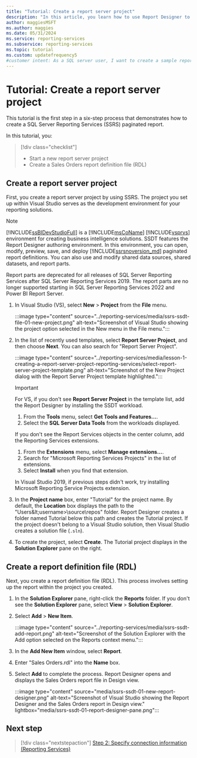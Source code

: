 ```yaml
---
title: "Tutorial: Create a report server project"
description: "In this article, you learn how to use Report Designer to create a report server project and a report definition (.rdl) file."
author: maggiesMSFT
ms.author: maggies
ms.date: 05/31/2024
ms.service: reporting-services
ms.subservice: reporting-services
ms.topic: tutorial
ms.custom: updatefrequency5
#customer intent: As a SQL server user, I want to create a sample report project and report so that I can continue with the other lessons in this tutorial.
---
```


# Tutorial: Create a report server project

This tutorial is the first step in a six-step process that demonstrates how to create a SQL Server Reporting Services (SSRS) paginated report.

In this tutorial, you:

> [!div class="checklist"]
> * Start a new report server project
> * Create a Sales Orders report definition file (RDL)

## Create a report server project

First, you create a report server project by using SSRS. The project you set up within Visual Studio serves as the development environment for your reporting solutions.

 > [!NOTE]
 >[!INCLUDE[ssBIDevStudioFull](../includes/ssbidevstudiofull-md.md)] is a [!INCLUDE[msCoName](../includes/msconame-md.md)] [!INCLUDE[vsprvs](../includes/vsprvs-md.md)] environment for creating business intelligence solutions. SSDT features the Report Designer authoring environment. In this environment, you can open, modify, preview, save, and deploy [!INCLUDE[ssrsnoversion_md](../includes/ssrsnoversion-md.md)] paginated report definitions. You can also use and modify shared data sources, shared datasets, and report parts.
 >
 > Report parts are deprecated for all releases of SQL Server Reporting Services after SQL Server Reporting Services 2019. The report parts are no longer supported starting in SQL Server Reporting Services 2022 and Power BI Report Server.

1. In Visual Studio (VS), select **New** > **Project** from the **File** menu.   

    :::image type="content" source="../reporting-services/media/ssrs-ssdt-file-01-new-project.png" alt-text="Screenshot of Visual Studio showing the project option selected in the New menu in the File menu.":::
  
1. In the list of recently used templates, select **Report Server Project**, and then choose **Next**. You can also search for "Report Server Project".

    :::image type="content" source="../reporting-services/media/lesson-1-creating-a-report-server-project-reporting-services/select-report-server-project-template.png" alt-text="Screenshot of the New Project dialog with the Report Server Project template highlighted.":::

    > [!IMPORTANT]
    > For VS, if you don't see **Report Server Project** in the template list, add the Report Designer by installing the SSDT workload. 
    > 1. From the **Tools** menu, select **Get Tools and Features...**.
    > 1. Select the **SQL Server Data Tools** from the workloads displayed. 
    >
    > If you don't see the Report Services objects in the center column, add the Reporting Services extensions. 
    >
    > 1. From the **Extensions** menu, select **Manage extensions...**. 
    > 1. Search for "Microsoft Reporting Services Projects" in the list of extensions.
    > 1. Select **Install** when you find that extension. 
    >
    > In Visual Studio 2019, if previous steps didn't work, try installing Microsoft Reporting Service Projects extension.

1. In the **Project name** box, enter "Tutorial" for the project name. By default, the **Location** box displays the path to the "Users\&lt;username&gt;\source\repos\" folder. Report Designer creates a folder named Tutorial below this path and creates the Tutorial project. If the project doesn't belong to a Visual Studio solution, then Visual Studio creates a solution file (`.sln`).

1. To create the project, select **Create**. The Tutorial project displays in the **Solution Explorer** pane on the right.
  
## Create a report definition file (RDL) 

Next, you create a report definition file (RDL). This process involves setting up the report within the project you created.
  
1. In the **Solution Explorer** pane, right-click the **Reports** folder. If you don't see the **Solution Explorer** pane, select **View** > **Solution Explorer**.

1. Select **Add** > **New Item**.

    :::image type="content" source="../reporting-services/media/ssrs-ssdt-add-report.png" alt-text="Screenshot of the Solution Explorer with the Add option selected on the Reports context menu.":::

1. In the **Add New Item** window, select **Report**.

1. Enter "Sales Orders.rdl" into the **Name** box.

1. Select **Add** to complete the process. Report Designer opens and displays the Sales Orders report file in Design view.

    :::image type="content" source="media/ssrs-ssdt-01-new-report-designer.png" alt-text="Screenshot of Visual Studio showing the Report Designer and the Sales Orders report in Design view." lightbox="media/ssrs-ssdt-01-report-designer-pane.png":::


## Next step

> [!div class="nextstepaction"]
> [Step 2: Specify connection information &#40;Reporting Services&#41;](../reporting-services/lesson-2-specifying-connection-information-reporting-services.md)

